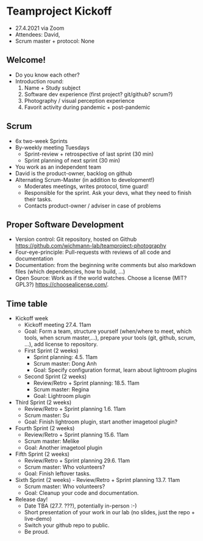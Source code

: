 # Teamproject Kickoff
- 27.4.2021 via Zoom
- Attendees: David, 
- Scrum master + protocol: None

## Welcome!
- Do you know each other?
- Introduction round:
    1. Name + Study subject
    2. Software dev experience (first project? git/github? scrum?)
    3. Photography / visual perception experience
    4. Favorit activity during pandemic + post-pandemic

## Scrum
- 6x two-week Sprints
- By-weekly meeting Tuesdays
    - Sprint-review + retrospective of last sprint (30 min)
    - Sprint planning of next sprint (30 min)
- You work as an independent team
- David is the product-owner, backlog on github
- Alternating Scrum-Master (in addition to development!)
    - Moderates meetings, writes protocol, time guard!
    - Responsible for the sprint. Ask your devs, what they need to finish their tasks. 
    - Contacts product-owner / adviser in case of problems
    
## Proper Software Development
- Version control: Git repository, hosted on Github https://github.com/wichmann-lab/teamproject-photography
- Four-eye-principle: Pull-requests with reviews of all code and documentation
- Documentation: from the beginning write comments but also markdown files (which dependencies, how to build, ...)
- Open Source: Work as if the world watches. Choose a license (MIT? GPL3?) https://choosealicense.com/.

##  Time table

- Kickoff week
    - Kickoff meeting 27.4. 11am
    - Goal: Form a team, structure yourself (when/where to meet, which tools, when scrum master,…), prepare your tools (git, github, scrum, …), add license to repository.
  - First Sprint (2 weeks)
      - Sprint planning: 4.5. 11am
      - Scrum master: Dong Anh
      - Goal: Specify configuration format, learn about lightroom plugins
  - Second Sprint (2 weeks)
      - Review/Retro + Sprint planning: 18.5. 11am
      - Scrum master: Regina
      - Goal: Lightroom plugin
- Third Sprint (2 weeks)
    - Review/Retro + Sprint planning 1.6. 11am
    - Scrum master: Su 
    - Goal:  Finish lightroom plugin, start another imagetool plugin?
- Fourth Sprint (2 weeks)
    - Review/Retro + Sprint planning 15.6. 11am
    - Scrum master: Melike
    - Goal:  Another imagetool plugin
- Fifth Sprint (2 weeks)
    - Review/Retro + Sprint planning 29.6. 11am
    - Scrum master: Who volunteers?
    - Goal: Finish leftover tasks. 
- Sixth Sprint (2 weeks)
        - Review/Retro + Sprint planning 13.7. 11am
    - Scrum master: Who volunteers?
    - Goal: Cleanup your code and documentation.
- Release day!
    - Date TBA (27.7. ???), potentially in-person :-)
    - Short presentation of your work in our lab (no slides, just the repo + live-demo)  
    - Switch your github repo to public.
    - Be proud. 
